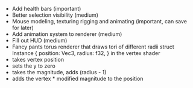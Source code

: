 - Add health bars (important)
- Better selection visibility (medium)
- Mouse modeling, texturing rigging and animating (important, can save for later)
- Add animation system to renderer (medium)
- Fill out HUD (medium)
- Fancy pants torus renderer that draws tori of different radii
struct Instance {
  position: Vec3,
  radius: f32,
}
in the vertex shader
 - takes vertex position
 - sets the y to zero
 - takes the magnitude, adds (radius - 1)
 - adds the vertex * modified magnitude to the position
